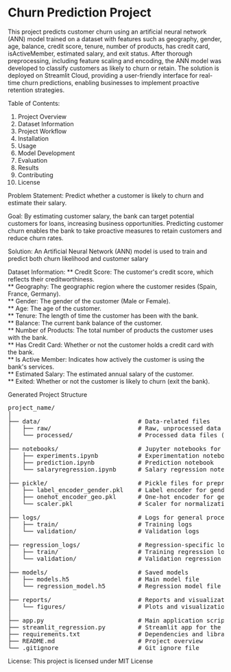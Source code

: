 # Churn Prediction Project
This project predicts customer churn using an artificial neural network (ANN) model trained on a dataset with features such as geography, gender, age, balance, credit score, tenure, number of products, has credit card, isActiveMember, estimated salary, and exit status. After thorough preprocessing, including feature scaling and encoding, the ANN model was developed to classify customers as likely to churn or retain. The solution is deployed on Streamlit Cloud, providing a user-friendly interface for real-time churn predictions, enabling businesses to implement proactive retention strategies.

Table of Contents:
1. Project Overview <br>
2. Dataset Information <br>
3. Project Workflow <br>
4. Installation <br>
5. Usage <br>
6. Model Development <br>
7. Evaluation <br>
8. Results <br>
9. Contributing <br>
10. License <be>


Problem Statement:
Predict whether a customer is likely to churn and estimate their salary.

Goal:
By estimating customer salary, the bank can target potential customers for loans, increasing business opportunities. Predicting customer churn enables the bank to take proactive measures to retain customers and reduce churn rates.

Solution:
An Artificial Neural Network (ANN) model is used to train and predict both churn likelihood and customer salary


Dataset Information:
** Credit Score: The customer's credit score, which reflects their creditworthiness.<br>
** Geography: The geographic region where the customer resides (Spain, France, Germany).<br>
** Gender: The gender of the customer (Male or Female).<br>
** Age: The age of the customer.<br>
** Tenure: The length of time the customer has been with the bank.<br>
** Balance: The current bank balance of the customer.<br>
** Number of Products: The total number of products the customer uses with the bank.<br>
** Has Credit Card: Whether or not the customer holds a credit card with the bank.<br>
** Is Active Member: Indicates how actively the customer is using the bank's services.<br>
** Estimated Salary: The estimated annual salary of the customer.<br>
** Exited: Whether or not the customer is likely to churn (exit the bank).<br>


Generated Project Structure
<pre>
project_name/
│
├── data/                           # Data-related files
│   ├── raw/                        # Raw, unprocessed data files
│   └── processed/                  # Processed data files (if applicable in the future)
│
├── notebooks/                      # Jupyter notebooks for EDA and experimentation
│   ├── experiments.ipynb           # Experimentation notebook
│   ├── prediction.ipynb            # Prediction notebook
│   └── salaryregression.ipynb      # Salary regression notebook
│
├── pickle/                         # Pickle files for preprocessing
│   ├── label_encoder_gender.pkl    # Label encoder for gender
│   ├── onehot_encoder_geo.pkl      # One-hot encoder for geographical data
│   └── scaler.pkl                  # Scaler for normalization
│
├── logs/                           # Logs for general processes
│   ├── train/                      # Training logs
│   └── validation/                 # Validation logs
│
├── regression_logs/                # Regression-specific logs
│   ├── train/                      # Training regression logs
│   └── validation/                 # Validation regression logs
│
├── models/                         # Saved models
│   ├── models.h5                   # Main model file
│   └── regression_model.h5         # Regression model file
│
├── reports/                        # Reports and visualizations
│   └── figures/                    # Plots and visualizations
│
├── app.py                          # Main application script
├── streamlit_regression.py         # Streamlit app for the regression model
├── requirements.txt                # Dependencies and libraries
├── README.md                       # Project overview
└── .gitignore                      # Git ignore file
</pre>


License: This project is licensed under MIT License
